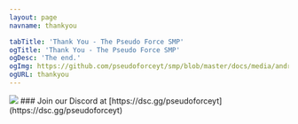 ```yaml
---
layout: page
navname: thankyou

tabTitle: 'Thank You - The Pseudo Force SMP'
ogTitle: 'Thank You - The Pseudo Force SMP'
ogDesc: 'The end.'
ogImg: https://github.com/pseudoforceyt/smp/blob/master/docs/media/android-chrome-512x512.png?raw=true
ogURL: thankyou
---
```


<img src="https://media.discordapp.net/attachments/837210619257683988/893824385113292810/Thank-new-yellow-black.png?width=450&height=450" />
### Join our Discord at [https://dsc.gg/pseudoforceyt](https://dsc.gg/pseudoforceyt)

